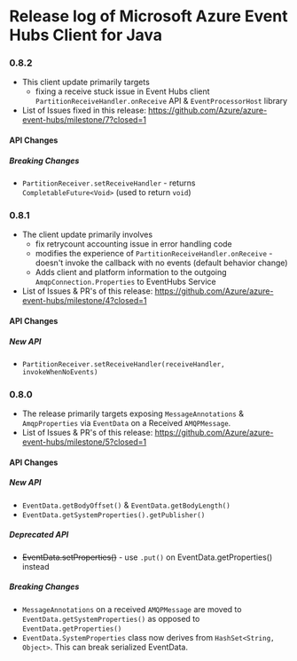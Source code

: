# Release log of Microsoft Azure Event Hubs Client for Java

### 0.8.2

* This client update primarily targets
	- fixing a receive stuck issue in Event Hubs client `PartitionReceiveHandler.onReceive` API & `EventProcessorHost` library
* List of Issues fixed in this release: https://github.com/Azure/azure-event-hubs/milestone/7?closed=1

#### API Changes
##### Breaking Changes
* `PartitionReceiver.setReceiveHandler` - returns `CompletableFuture<Void>` (used to return `void`)

### 0.8.1

* The client update primarily involves
	- fix retrycount accounting issue in error handling code
	- modifies the experience of `PartitionReceiveHandler.onReceive` - doesn't invoke the callback with no events (default behavior change)
	- Adds client and platform information to the outgoing `AmqpConnection.Properties` to EventHubs Service
* List of Issues & PR's of this release: https://github.com/Azure/azure-event-hubs/milestone/4?closed=1

#### API Changes
##### New API
* `PartitionReceiver.setReceiveHandler(receiveHandler, invokeWhenNoEvents)`

### 0.8.0

* The release primarily targets exposing `MessageAnnotations` & `AmqpProperties` via `EventData` on a Received `AMQPMessage`.
* List of Issues & PR's of this release: https://github.com/Azure/azure-event-hubs/milestone/5?closed=1

#### API Changes
##### New API
* `EventData.getBodyOffset()` & `EventData.getBodyLength()`
* `EventData.getSystemProperties().getPublisher()`

##### Deprecated API
* ~~EventData.setProperties()~~ - use `.put()` on EventData.getProperties() instead

##### Breaking Changes
* `MessageAnnotations` on a received `AMQPMessage` are moved to `EventData.getSystemProperties()` as opposed to `EventData.getProperties()`
* `EventData.SystemProperties` class now derives from `HashSet<String, Object>`. This can break serialized EventData.